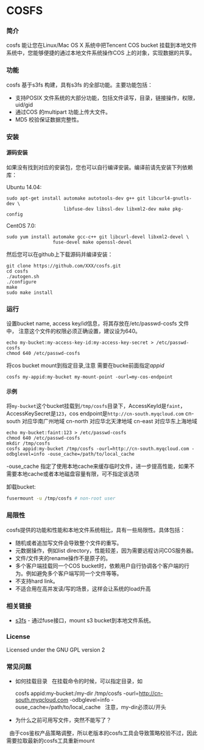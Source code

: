 # COSFS


### 简介

cosfs 能让您在Linux/Mac OS X 系统中把Tencent COS bucket 挂载到本地文件
系统中，您能够便捷的通过本地文件系统操作COS 上的对象，实现数据的共享。

### 功能

cosfs 基于s3fs 构建，具有s3fs 的全部功能。主要功能包括：

* 支持POSIX 文件系统的大部分功能，包括文件读写，目录，链接操作，权限，uid/gid
* 通过COS 的multipart 功能上传大文件。
* MD5 校验保证数据完整性。

### 安装

#### 源码安装

如果没有找到对应的安装包，您也可以自行编译安装。编译前请先安装下列依赖库：

Ubuntu 14.04:

```
sudo apt-get install automake autotools-dev g++ git libcurl4-gnutls-dev \
                     libfuse-dev libssl-dev libxml2-dev make pkg-config
```

CentOS 7.0:

```
sudo yum install automake gcc-c++ git libcurl-devel libxml2-devel \
                 fuse-devel make openssl-devel
```

然后您可以在github上下载源码并编译安装：

```
git clone https://github.com/XXX/cosfs.git
cd cosfs
./autogen.sh
./configure
make
sudo make install
```

### 运行

设置bucket name, access key/id信息，将其存放在/etc/passwd-cosfs 文件中，
注意这个文件的权限必须正确设置，建议设为640。

```
echo my-bucket:my-access-key-id:my-access-key-secret > /etc/passwd-cosfs
chmod 640 /etc/passwd-cosfs
```

将cos bucket mount到指定目录,注意 需要在bucke前面指定*appid*
```
cosfs my-appid:my-bucket my-mount-point -ourl=my-cos-endpoint
```
#### 示例

将`my-bucket`这个bucket挂载到`/tmp/cosfs`目录下，AccessKeyId是`faint`，
AccessKeySecret是`123`，cos endpoint是`http://cn-south.myqcloud.com`
cn-south 对应华南广州地域
cn-north 对应华北天津地域
cn-east 对应华东上海地域
```
echo my-bucket:faint:123 > /etc/passwd-cosfs
chmod 640 /etc/passwd-cosfs
mkdir /tmp/cosfs
cosfs appid:my-bucket /tmp/cosfs -ourl=http://cn-south.myqcloud.com -odbglevel=info -ouse_cache=/path/to/local_cache
```
-ouse_cache 指定了使用本地cache来缓存临时文件，进一步提高性能，如果不需要本地cache或者本地磁盘容量有限，可不指定该选项

卸载bucket:

```bash
fusermount -u /tmp/cosfs # non-root user
```

### 局限性

cosfs提供的功能和性能和本地文件系统相比，具有一些局限性。具体包括：

* 随机或者追加写文件会导致整个文件的重写。
* 元数据操作，例如list directory，性能较差，因为需要远程访问COS服务器。
* 文件/文件夹的rename操作不是原子的。
* 多个客户端挂载同一个COS bucket时，依赖用户自行协调各个客户端的行为。例如避免多个客户端写同一个文件等等。
* 不支持hard link。
* 不适合用在高并发读/写的场景，这样会让系统的load升高


### 相关链接

* [s3fs](https://github.com/s3fs-fuse/s3fs-fuse) - 通过fuse接口，mount s3 bucket到本地文件系统。


### License

Licensed under the GNU GPL version 2

### 常见问题
* 如何挂载目录
   在挂载命令的时候，可以指定目录，如
   
   cosfs appid:my-bucket:/my-dir /tmp/cosfs -ourl=http://cn-south.myqcloud.com -odbglevel=info -ouse_cache=/path/to/local_cache
   注意，my-dir必须以/开头
   
   
* 为什么之前可用写文件，突然不能写了？

   由于cos鉴权产品策略调整，所以老版本的cosfs工具会导致策略校验不过，因此需要拉取最新的cosfs工具重新mount
